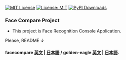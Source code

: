  [![MIT License](http://img.shields.io/badge/license-MIT-blue.svg?style=flat)](LICENSE) [![License: MIT](https://img.shields.io/badge/License-MIT-yellow.svg)](https://opensource.org/licenses/MIT) [![PyPI Downloads](https://static.pepy.tech/badge/golden-eagle)](https://pepy.tech/projects/golden-eagle)

### Face Compare Project

- This project is Face Recognition Console Application.

Please, README ↓

#### facecompare [英文](https://github.com/takkii/facecompare/wiki/facecompare) | [日本語](https://github.com/takkii/facecompare/wiki/facecompare_ja) / golden-eagle [英文](https://github.com/takkii/facecompare/wiki/manual) | [日本語](https://github.com/takkii/facecompare/wiki/manual_ja).

